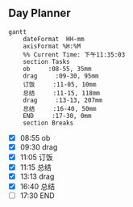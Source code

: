 ## Day Planner
```mermaid
gantt
    dateFormat  HH-mm
    axisFormat %H:%M
    %% Current Time: 下午11:35:03
    section Tasks
    ob     :08-55, 35mm
    drag     :09-30, 95mm
    订饭     :11-05, 10mm
    总结     :11-15, 118mm
    drag     :13-13, 207mm
    总结     :16-40, 50mm
    END     :17-30, 0mm
    section Breaks

```

- [x] 08:55 ob
- [x] 09:30 drag
- [x] 11:05 订饭
- [x] 11:15 总结
- [x] 13:13 drag
- [x] 16:40 总结
- [ ] 17:30 END